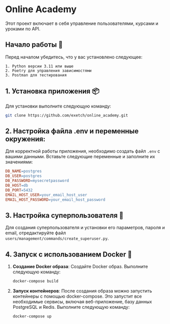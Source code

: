 # Online Academy
Этот проект включает в себя управление пользователями, курсами и уроками по API.

## Начало работы 🚀

Перед началом убедитесь, что у вас установлено следующее:

    1. Python версии 3.11 или выше
    2. Poetry для управления зависимостями
    3. Postman для тестирования

## 1. Установка приложения 📦

Для установки выполните следующую команду:

```bash
git clone https://github.com/exetch/online_academy.git
```

## 2. Настройка файла .env и переменные окружения:

Для корректной работы приложения, необходимо создать файл `.env` с вашими данными. Вставьте следующие переменные и заполните их значениями:

```makefile
DB_NAME=postgres
DB_USER=postgres
DB_PASSWORD=mysecretpassword
DB_HOST=db
DB_PORT=5432
EMAIL_HOST_USER=your_email_host_user
EMAIL_HOST_PASSWORD=your_email_host_password
```

## 3. Настройка суперпользователя 👤

Для создания суперпользователя и установки его параметров, пароля и email, отредактируйте файл `users/management/commands/create_superuser.py`.


## 4. Запуск с использованием Docker 🐳

1. **Создание Docker образа**:
   Создайте Docker образ. Выполните следующую команду:
   ```bash
   docker-compose build
   ```

2. **Запуск контейнеров**:
   После создания образа можно запустить контейнеры с помощью docker-compose. Это запустит все необходимые сервисы, включая веб-приложение, базу данных PostgreSQL и Redis. Выполните следующую команду:
   ```bash
   docker-compose up
   ```




